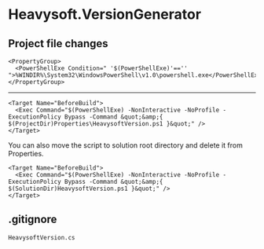 Heavysoft.VersionGenerator
==========================

Project file changes
--------------------

    <PropertyGroup>
      <PowerShellExe Condition=" '$(PowerShellExe)'=='' ">%WINDIR%\System32\WindowsPowerShell\v1.0\powershell.exe</PowerShellExe>
    </PropertyGroup>
  ---
    <Target Name="BeforeBuild">
      <Exec Command="$(PowerShellExe) -NonInteractive -NoProfile -ExecutionPolicy Bypass -Command &quot;&amp;{ $(ProjectDir)Properties\HeavysoftVersion.ps1 }&quot;" />
    </Target>
You can also move the script to solution root directory and delete it from Properties.

    <Target Name="BeforeBuild">
      <Exec Command="$(PowerShellExe) -NonInteractive -NoProfile -ExecutionPolicy Bypass -Command &quot;&amp;{ $(SolutionDir)HeavysoftVersion.ps1 }&quot;" />
    </Target>
.gitignore
----------

    HeavysoftVersion.cs
